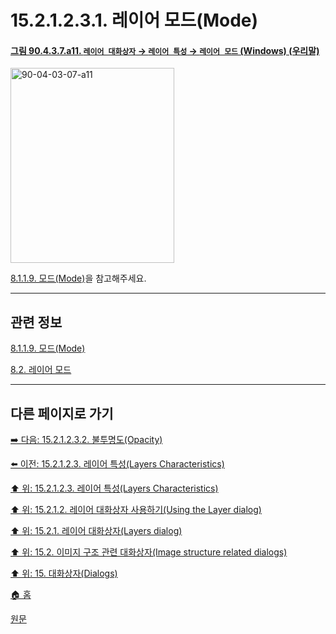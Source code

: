 # 15.2.1.2.3.1. 레이어 모드(Mode)

<a id="90-04-03-07-a11"></a>

#### [그림 90.4.3.7.a11. `레이어 대화상자` → `레이어 특성` → `레이어 모드` (Windows) (우리말)](./90-04-03-07-layer_mode.md#90-04-03-07-a11)
<img width="262" height="312" alt="90-04-03-07-a11" src="https://github.com/wonder13662/gimp/assets/15767104/ff6532d1-51bb-4fcb-810e-b27087c37b07" />

[8.1.1.9. 모드(Mode)](./08-01-01-09-mode.md)을 참고해주세요.

***

## 관련 정보

[8.1.1.9. 모드(Mode)](./08-01-01-09-mode.md)

[8.2. 레이어 모드](./08-02-00-layer-modes.md)

***

## 다른 페이지로 가기

[➡️ 다음: 15.2.1.2.3.2. 불투명도(Opacity)](./15-02-01-02-03-02-opacity.md)

[⬅️ 이전: 15.2.1.2.3. 레이어 특성(Layers Characteristics)](./15-02-01-02-03-00-layers_characteristics.md)

[⬆️ 위: 15.2.1.2.3. 레이어 특성(Layers Characteristics)](./15-02-01-02-03-00-layers_characteristics.md)

[⬆️ 위: 15.2.1.2. 레이어 대화상자 사용하기(Using the Layer dialog)](./15-02-01-02-00-using_the_layer_dialog.md)

[⬆️ 위: 15.2.1. 레이어 대화상자(Layers dialog)](./15-02-01-00-layers-dialog.md)

[⬆️ 위: 15.2. 이미지 구조 관련 대화상자(Image structure related dialogs)](./15-02-00-image-structure-related-dialogs.md)

[⬆️ 위: 15. 대화상자(Dialogs)](./15-00-dialogs.md)

[🏠 홈](./00-home.md)

[원문](https://docs.gimp.org/2.10/ko/gimp-dialogs-structure.html#gimp-layer-characteristics)